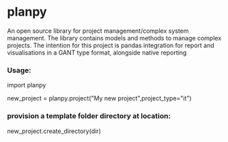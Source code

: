 <h1>planpy</h1>

An open source library for project management/complex system management. The library contains models and methods to manage complex projects. The intention for this project is pandas integration for report and visualisations in a GANT type format, alongside native reporting

<h3>Usage:</h3>


import planpy

new_project = planpy.project("My new project",project_type="it")


<h3>provision a template folder directory at location:</h3>

new_project.create_directory(dir)


 

